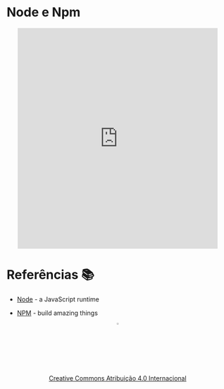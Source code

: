# Node e Npm

<center>
<iframe src="https://cpw2.rpmhub.dev/node/slides/index.html#/" title="Promise" width="90%" height="500" style="border:none;"></iframe>
</center>

# Referências 📚

* [Node](https://nodejs.org) - a JavaScript runtime

* [NPM](https://www.npmjs.com) - build amazing things

<center>
<a href="https://github.com/rodrigoprestesmachado" target="blanck"><img src="../imgs/logo.png" alt="Rodrigo Prestes Machado" width="3%" height="3%" border=0 style="border:0; text-decoration:none; outline:none"></a><br/>
<a rel="license" href="http://creativecommons.org/licenses/by/4.0/">Creative Commons Atribuição 4.0 Internacional</a>
